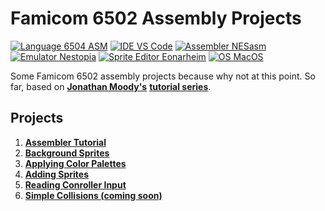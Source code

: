 # Famicom 6502 Assembly Projects

[![Language 6504 ASM](https://img.shields.io/badge/Language-6504%20ASM-%23fff)](https://www.masswerk.at/6502/6502_instruction_set.html)
[![IDE VS Code](https://img.shields.io/badge/Editor-VS%20Code-%230065A9)](https://code.visualstudio.com/)
[![Assembler NESasm](https://img.shields.io/badge/Assembler-NESasm-important)](https://github.com/amyinorbit/NESAsm-3.1-Mac)
[![Emulator Nestopia](https://img.shields.io/badge/Emulator-Nestopia-blueviolet)](http://nestopia.sourceforge.net/)
[![Sprite Editor Eonarheim](https://img.shields.io/badge/Sprite%20Editor-Eonarheim-yellow)](https://eonarheim.github.io/NES-Sprite-Editor/)
[![OS MacOS](https://img.shields.io/badge/OS-MacOS-9cf)](https://www.apple.com)

Some Famicom 6502 assembly projects because why not at this point. So far, based on [**Jonathan Moody's**](http://thevirtualmountain.com/) [**tutorial series**](http://thevirtualmountain.com/nes/2017/03/06/getting-started-with-nes-game-development.html).

## Projects

1. [**Assembler Tutorial**](assembler-tutorial/)
2. [**Background Sprites**](background-sprites/)
3. [**Applying Color Palettes**](colour-palettes/)
4. [**Adding Sprites**](sprites/)
5. [**Reading Conroller Input**](controllers/)
6. [**Simple Collisions (coming soon)**]()